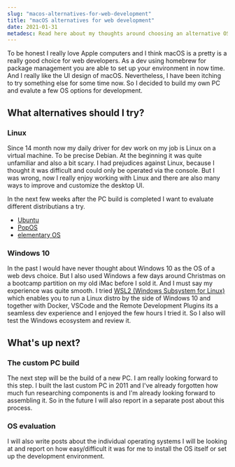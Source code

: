 ```yaml
---
slug: "macos-alternatives-for-web-development"
title: "macOS alternatives for web development"
date: 2021-01-31
metadesc: Read here about my thoughts around choosing an alternative OS for web development
---
```


To be honest I really love Apple computers and I think macOS is a pretty is a really good choice for web developers. As a dev using homebrew for package management you are able to set up your environment in now time. And I really like the UI design of macOS. Nevertheless, I have been itching to try something else for some time now. So I decided to build my own PC and evalute a few OS options for development.

## What alternatives should I try?

### Linux

Since 14 month now my daily driver for dev work on my job is Linux on a virtual machine. To be precise Debian. At the beginning it was quite unfamiliar and also a bit scary. I had prejudices against Linux, because I thought it was difficult and could only be operated via the console. But I was wrong, now I really enjoy working with Linux and there are also many ways to improve and customize the desktop UI.

In the next few weeks after the PC build is completed I want to evaluate different distributians a try.

- [Ubuntu](https://ubuntu.com/)
- [PopOS](https://pop.system76.com/)
- [elementary OS](https://elementary.io/)

### Windows 10

In the past I would have never thought about Windows 10 as the OS of a web devs choice. But I also used Windows a few days around Christmas on a bootcamp partition on my old iMac before I sold it. And I must say my experience was quite smooth. I tried [WSL2 (Windows Subsystem for Linux)](https://en.wikipedia.org/wiki/Windows_Subsystem_for_Linux) which enables you to run a Linux distro by the side of Windows 10 and together with Docker, VSCode and the Remote Development Plugins its a seamless dev experience and I enjoyed the few hours I tried it. So I also will test the Windows ecosystem and review it.

## What's up next?

### The custom PC build

The next step will be the build of a new PC. I am really looking forward to this step. I built the last custom PC in 2011 and I've already forgotten how much fun researching components is and I'm already looking forward to assembling it. So in the future I will also report in a separate post about this process.

### OS evaluation

I will also write posts about the individual operating systems I will be looking at and report on how easy/difficult it was for me to install the OS itself or set up the development environment.
